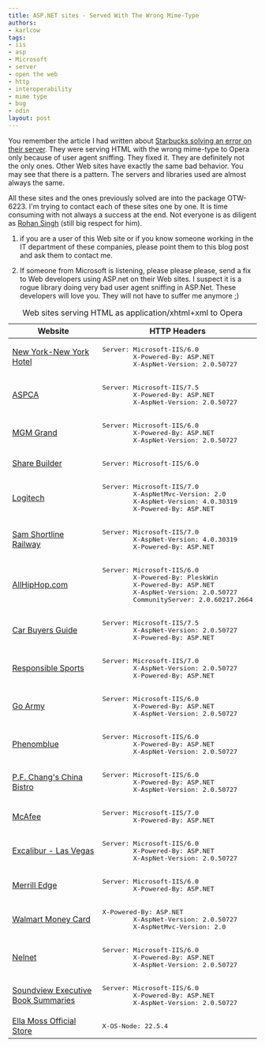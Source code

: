 ```yaml
---
title: ASP.NET sites - Served With The Wrong Mime-Type
authors:
- karlcow
tags:
- iis
- asp
- Microsoft
- server
- open the web
- http
- interoperability
- mime type
- bug
- odin
layout: post
---
```

<p>You remember the article I had written about <a href="http://my.opera.com/ODIN/blog/2011/03/30/improving-interoperability-the-story-of-a-bug">Starbucks solving an error on their server</a>. They were serving HTML with the wrong mime-type to Opera only because of user agent sniffing. They fixed it. They are definitely not the only ones. Other Web sites have exactly the same bad behavior. You may see that there is a pattern. The servers and libraries used are almost always the same.</p>

<p>All these sites and the ones previously solved are into the package OTW-6223. I&#39;m trying to contact each of these sites one by one. It is time consuming with not always a success at the end. Not everyone is as diligent as <a href="http://www.rohanradio.com/">Rohan Singh</a> (still big respect for him).</p>

<ol>
<li><p>if you are a user of this Web site or if you know someone working in the IT department of these companies, please point them to this blog post and ask them to contact me.</p></li>
<li><p>If someone from Microsoft is listening, please please please, send a fix to Web developers using ASP.net on their Web sites. I suspect it is a rogue library doing very bad user agent sniffing in ASP.Net. These developers will love you. They will not have to suffer me anymore ;) </p></li>
</ol>

<table>
    <caption>Web sites serving HTML as application/xhtml+xml to Opera</caption>
    <thead>
        <tr>
            <th>Website</th><th>HTTP Headers</th>
        </tr>
    </thead>
    <tbody>
        <tr><td><a href="http://www.nynyhotel.com/">New York-New York Hotel</a></td><td><pre>Server: Microsoft-IIS/6.0
        X-Powered-By: ASP.NET
        X-AspNet-Version: 2.0.50727</pre></td></tr>
        <tr><td><a href="http://aspca.org/">ASPCA</a></td><td><pre>Server: Microsoft-IIS/7.5
        X-Powered-By: ASP.NET
        X-AspNet-Version: 2.0.50727</pre></td></tr>
        <tr><td><a href="http://www.mgmgrand.com/">MGM Grand</a></td><td><pre>Server: Microsoft-IIS/6.0
        X-Powered-By: ASP.NET
        X-AspNet-Version: 2.0.50727</pre></td></tr>
        <tr><td><a href="http://www.sharebuilder.com/">Share Builder</a></td><td><pre>Server: Microsoft-IIS/6.0</pre></td></tr>
        <tr><td><a href="http://myharmony.com/">Logitech</a></td><td><pre>Server: Microsoft-IIS/7.0
        X-AspNetMvc-Version: 2.0
        X-AspNet-Version: 4.0.30319
        X-Powered-By: ASP.NET</pre></td></tr>
        <tr><td><a href="http://www.samshortline.com/">Sam Shortline Railway</a></td><td><pre>Server: Microsoft-IIS/7.0
        X-AspNet-Version: 4.0.30319
        X-Powered-By: ASP.NET</pre></td></tr>
        <tr><td><a href="http://allhiphop.com/">AllHipHop.com</a></td><td><pre>Server: Microsoft-IIS/6.0
        X-Powered-By: PleskWin
        X-Powered-By: ASP.NET
        X-AspNet-Version: 2.0.50727
        CommunityServer: 2.0.60217.2664</pre></td></tr>
        <tr><td><a href="http://www.cbg.ie/">Car Buyers Guide</a></td><td><pre>Server: Microsoft-IIS/7.5
        X-AspNet-Version: 2.0.50727
        X-Powered-By: ASP.NET</pre></td></tr>
        <tr><td><a href="http://responsiblesports.com/">Responsible Sports</a></td><td><pre>Server: Microsoft-IIS/7.0
        X-AspNet-Version: 2.0.50727
        X-Powered-By: ASP.NET</pre></td></tr>
        <tr><td><a href="http://sgtstar.goarmy.com/ActiveAgentUI/Agent.aspx"> Go Army</a></td><td><pre>Server: Microsoft-IIS/6.0
        X-Powered-By: ASP.NET
        X-AspNet-Version: 2.0.50727</pre></td></tr>
        <tr><td><a href="http://www.phenomblue.com/">Phenomblue</a></td><td><pre>Server: Microsoft-IIS/6.0
        X-Powered-By: ASP.NET
        X-AspNet-Version: 2.0.50727</pre></td></tr>
        <tr><td><a href="http://www.pfchangs.com/">P.F. Chang&#39;s China Bistro</a></td><td><pre>Server: Microsoft-IIS/6.0
        X-Powered-By: ASP.NET
        X-AspNet-Version: 2.0.50727</pre></td></tr>
        <tr><td><a href="http://home.mcafee.com/">McAfee</a></td><td><pre>Server: Microsoft-IIS/7.0
        X-Powered-By: ASP.NET</pre></td></tr>
        <tr><td><a href="http://www.excalibur.com/">Excalibur - Las Vegas</a></td><td><pre>Server: Microsoft-IIS/6.0
        X-Powered-By: ASP.NET
        X-AspNet-Version: 2.0.50727</pre></td></tr>
        <tr><td><a href="http://www.merrilledge.com/">Merrill Edge</a></td><td><pre>Server: Microsoft-IIS/6.0
        X-Powered-By: ASP.NET</pre></td></tr>
        <tr><td><a href="http://www.walmartmoneycard.com/">Walmart Money Card</a></td><td><pre>X-Powered-By: ASP.NET
        X-AspNet-Version: 2.0.50727
        X-AspNetMvc-Version: 2.0</pre></td></tr>
        <tr><td><a href="http://www.nelnet.com/">Nelnet</a></td><td><pre>Server: Microsoft-IIS/6.0
        X-Powered-By: ASP.NET
        X-AspNet-Version: 2.0.50727</pre></td></tr>
        <tr><td><a href="http://www.summary.com/">Soundview Executive Book Summaries</a></td><td><pre>Server: Microsoft-IIS/6.0
        X-Powered-By: ASP.NET
        X-AspNet-Version: 2.0.50727</pre></td></tr>
        <tr><td><a href="http://www.ellamoss.com/">Ella Moss Official Store</a></td><td><pre>X-OS-Node: 22.5.4</pre></td></tr>    </tbody>
</table>
